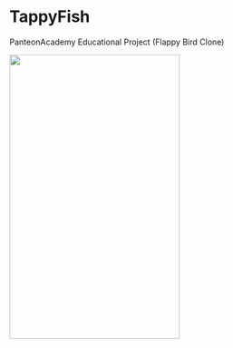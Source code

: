 # TappyFish
 PanteonAcademy Educational Project (Flappy Bird Clone)

<img src="https://github.com/ksarica/TappyFish/assets/46609011/332aac75-c73c-4d6f-9e03-0dccd98066f5" width="300" height="500">


